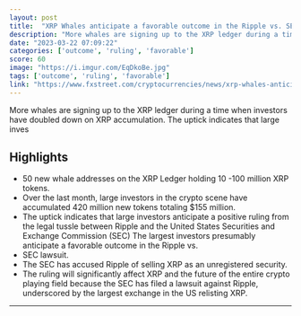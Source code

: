 ```yaml
---
layout: post
title:  "XRP Whales anticipate a favorable outcome in the Ripple vs. SEC lawsuit, see what they are doing"
description: "More whales are signing up to the XRP ledger during a time when investors have doubled down on XRP accumulation. The uptick indicates that large inves"
date: "2023-03-22 07:09:22"
categories: ['outcome', 'ruling', 'favorable']
score: 60
image: "https://i.imgur.com/EqDkoBe.jpg"
tags: ['outcome', 'ruling', 'favorable']
link: "https://www.fxstreet.com/cryptocurrencies/news/xrp-whales-anticipate-a-favorable-outcome-in-the-ripple-vs-sec-lawsuit-see-what-they-are-doing-202303210307"
---
```


More whales are signing up to the XRP ledger during a time when investors have doubled down on XRP accumulation. The uptick indicates that large inves

## Highlights

- 50 new whale addresses on the XRP Ledger holding 10 -100 million XRP tokens.
- Over the last month, large investors in the crypto scene have accumulated 420 million new tokens totaling $155 million.
- The uptick indicates that large investors anticipate a positive ruling from the legal tussle between Ripple and the United States Securities and Exchange Commission (SEC) The largest investors presumably anticipate a favorable outcome in the Ripple vs.
- SEC lawsuit.
- The SEC has accused Ripple of selling XRP as an unregistered security.
- The ruling will significantly affect XRP and the future of the entire crypto playing field because the SEC has filed a lawsuit against Ripple, underscored by the largest exchange in the US relisting XRP.

---
